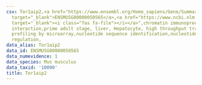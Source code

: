 ```yaml
---
csv: Tor1aip2,<a href="https://www.ensembl.org/Homo_sapiens/Gene/Summary?db=core;g=ENSMUSG00000050565"
  target="_blank">ENSMUSG00000050565</a>,<a href="https://www.ncbi.nlm.nih.gov/pubmed/23834426"
  target="_blank"><i class="fas fa-file"></i></a>",chromatin immunoprecipitation assay,direct
  interaction,prime adult stage, liver, Hepatocyte, high throughput transcription
  profiling by microarray,nucleotide sequence identification,nucleotide sequence identification,transcriptional
  regulation,
data_alias: Tor1aip2
data_id: ENSMUSG00000050565
data_numevidence: 1
data_species: Mus musculus
data_taxid: '10090'
title: Tor1aip2
---
```

